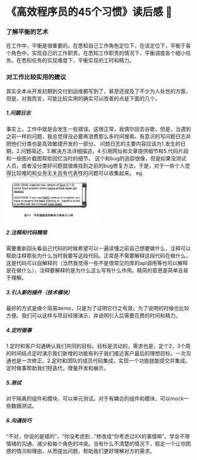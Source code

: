 # 《高效程序员的45个习惯》读后感 🥦
### 了解平衡的艺术
在工作中，平衡是很重要的。在悉知自己工作角色定位下，在该定位下，平衡于各个角色中，实现自己的工作职责。在悉知工作职责的情况下，平衡调度各个细小任务。在悉知任务的实现难度下，平衡实现的工时和精力。
### 对工作比较实用的建议
其实全本从开发初期到交付到运维都写到了，甚至还提及了不少为人处世的方面，但是，对我而言，可能比较实用的确实可以改善的点是下面的几个。
##### 1.问题日志
事实上，工作中就是会发生一些错误。这很正常，我偶尔回去谷歌，但是，当遇到之前一样的问题，我总觉得没必要再浪费那么多时间搜索。有意识的写问题日志并把他们分类也是高效敏捷开发的一部分。
问题日志的主要内容应该为1.发生的日期，2.问题简述，3.解决方法详细描述，4.引用网址和文章提供细节和5.代码片段和一些图片截图帮助回忆当时的细节。
这个和bug的追踪很像，但是如果没测试人员，或者没分类好问题就很难找到之前的bug修复方法，于是，对于一些个人觉得比较难的和业务无关且有代表性的问题可以收集起来。
eg.
<img src="../img/books/issue_log.jpg" width="50%">

##### 2.注释和代码精简
需要重新回头看自己代码的时候希望可以一遍读懂之前自己想要做什么，注释可以帮助注释那些为什么当时我要写这段代码。正常是不需要解释这段代码在做什么，这是代码可以自解释的（当然我觉得一些不是很常见的库的api调用等也可以解释是在做什么），注释要解释的是为什么这么写有什么作用。精简的意思是简单且易于理解。

##### 3.引入新的插件（技术模块）
最好的方式是做个简易demo，只是为了证明它行之有效，为了说明的时候也比较方便。我们可以这样与项目经理演示，并说明引入后需要花费的时间和精力。

##### 4.定时做事
1.定时和客户沟通确认我们共同的目标。目标是流动的，需求也是，定个2，3个周的时间结点定时演示我们新增的功能有利于我们接近客户最后的理想目标。一次沟通也是一次修正。2.定时和团队的成员代码集成，实现一个功能就能提交并集成。定时做事帮助我们短迭代，增量开发和展示。

##### 5.测试
对于隔离的组件和模块，可以单元测试。对于有耦合的组件和模块，可以mock一些数据测试。

##### 6.沟通技巧
“不对，你说的是错的”，“你没考虑到...”修改成“你考虑过XX的事情嘛”。学会不带情绪的沟通，减少和每个角色的冲突。当有什么不清楚的情况下，假定一个让你困惑的情况和理由，从而提出问题，帮助我们更好理解对方的需求。


